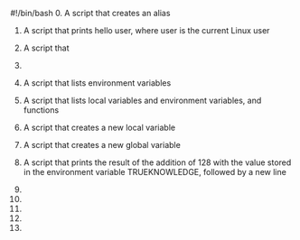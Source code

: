 #!/bin/bash
0. A script that creates an alias

1. A script that  prints hello user, where user is the current Linux user

2. A script that 

3. 

4. A script that lists environment variables

5. A script that lists local variables and environment variables, and functions

6. A script that creates a new local variable

7. A script that creates a new global variable

8. A script that prints the result of the addition of 128 with the value stored in the environment variable TRUEKNOWLEDGE, followed by a new line

9. 

10. 

11. 

12. 

13. 


